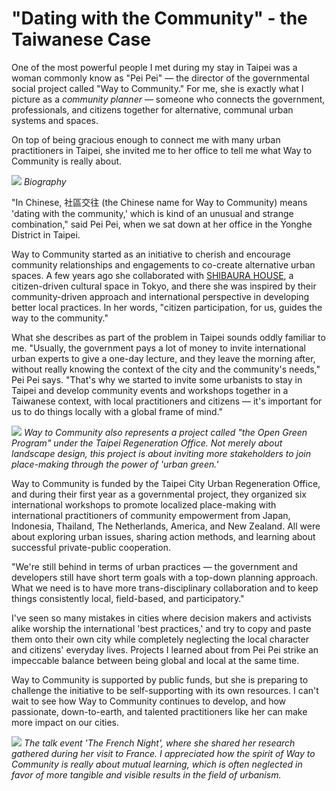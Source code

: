 
# "Dating with the Community" - the Taiwanese Case

One of the most powerful people I met during my stay in Taipei was a woman commonly know as "Pei Pei" — the director of the governmental social project called "Way to Community." For me, she is exactly what I picture as a _community planner_ — someone who connects the government, professionals, and citizens together for alternative, communal urban systems and spaces. 

On top of being gracious enough to connect me with many urban practitioners in Taipei, she invited me to her office to tell me what Way to Community is really about. 

![](waytocommunity.jpg)
_Biography_

"In Chinese, 社區交往 (the Chinese name for Way to Community) means 'dating with the community,' which is kind of an unusual and strange combination," said Pei Pei, when we sat down at her office in the Yonghe District in Taipei. 

Way to Community started as an initiative to cherish and encourage community relationships and engagements to co-create alternative urban spaces. A few years ago she collaborated with [SHIBAURA HOUSE](http://www.shibaurahouse.jp/en), a citizen-driven cultural space in Tokyo, and there she was inspired by their community-driven approach and international perspective in developing better local practices. In her words, "citizen participation, for us, guides the way to the community."

What she describes as part of the problem in Taipei sounds oddly familiar to me. "Usually, the government pays a lot of money to invite international urban experts to give a one-day lecture, and they leave the morning after, without really knowing the context of the city and the community's needs," Pei Pei says. "That's why we started to invite some urbanists to stay in Taipei and develop community events and workshops together in a Taiwanese context, with local practitioners and citizens — it's important for us to do things locally with a global frame of mind." 

![](waytocommunity03.JPG)
_Way to Community also represents a project called "the Open Green Program" under the Taipei Regeneration Office. Not merely about landscape design, this project is about inviting more stakeholders to join place-making through the power of 'urban green.'_

Way to Community is funded by the Taipei City Urban Regeneration Office, and during their first year as a governmental project, they organized six international workshops to promote localized place-making with international practitioners of community empowerment from Japan, Indonesia, Thailand, The Netherlands, America, and New Zealand. All were about exploring urban issues, sharing action methods, and learning about successful private-public cooperation.

"We're still behind in terms of urban practices — the government and developers still have short term goals with a top-down planning approach. What we need is to have more trans-disciplinary collaboration and to keep things consistently local, field-based, and participatory." 

I've seen so many mistakes in cities where decision makers and activists alike worship the international 'best practices,' and try to copy and paste them onto their own city while completely neglecting the local character and citizens' everyday lives. Projects I learned about from Pei Pei strike an impeccable balance between being global and local at the same time. 

Way to Community is supported by public funds, but she is preparing to challenge the initiative to be self-supporting with its own resources. I can't wait to see how Way to Community continues to develop, and how passionate, down-to-earth, and talented practitioners like her can make more impact on our cities. 

![](waytocommunity01.jpeg)
_The talk event 'The French Night', where she shared her research gathered during her visit to France. I appreciated how the spirit of Way to Community is really about mutual learning, which is often neglected in favor of more tangible and visible results in the field of urbanism._
